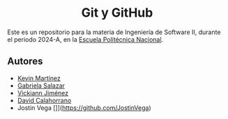 <h1 align="center">Git y GitHub</h1>

Este es un repositorio para la materia de Ingeniería de Software II, durante el periodo 2024-A, en la [Escuela Politécnica Nacional](https://www.epn.edu.ec).

## Autores

- [Kevin Martínez](https://github.com/Al3xMR)
- [Gabriela Salazar](https://github.com/GabiSalazar)
- [Vickiann Jiménez](https://github.com/VickiannJC)
- [David Calahorrano ](https://github.com/DevTDavicho)
- Jostin Vega []](https://github.com/JostinVega)

## 